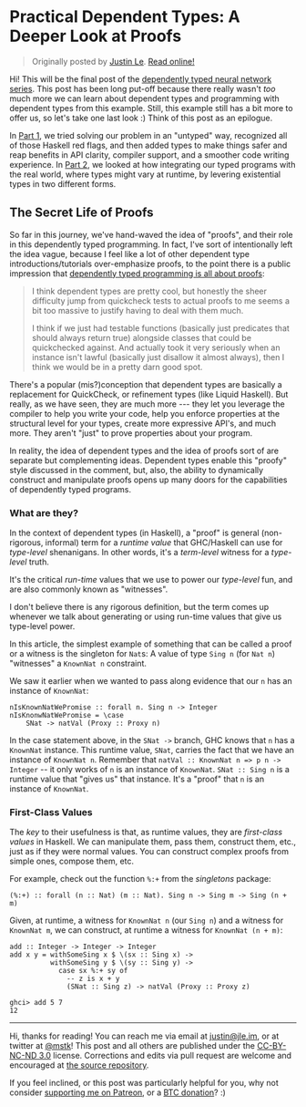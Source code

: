 Practical Dependent Types: A Deeper Look at Proofs
==================================================

> Originally posted by [Justin Le](https://blog.jle.im/).
> [Read online!](https://blog.jle.im/entry/practical-dependent-types-in-haskell-3.html)

Hi! This will be the final post of the [dependently typed neural network
series](https://blog.jle.im/entries/series/+practical-dependent-types-in-haskell.html).
This post has been long put-off because there really wasn't *too* much more we
can learn about dependent types and programming with dependent types from this
example. Still, this example still has a bit more to offer us, so let's take one
last look :) Think of this post as an epilogue.

In [Part
1](https://blog.jle.im/entry/practical-dependent-types-in-haskell-1.html), we
tried solving our problem in an "untyped" way, recognized all of those Haskell
red flags, and then added types to make things safer and reap benefits in API
clarity, compiler support, and a smoother code writing experience. In [Part
2](https://blog.jle.im/entry/practical-dependent-types-in-haskell-2.html), we
looked at how integrating our typed programs with the real world, where types
might vary at runtime, by levering existential types in two different forms.

The Secret Life of Proofs
-------------------------

So far in this journey, we've hand-waved the idea of "proofs", and their role in
this dependently typed programming. In fact, I've sort of intentionally left the
idea vague, because I feel like a lot of other dependent type
introductions/tutorials over-emphasize proofs, to the point there is a public
impression that [dependently typed programming is all about
proofs](https://www.reddit.com/r/haskell/comments/62uv6g/verify_your_typeclass_instances_in_haskell_today/dfpt2g7/):

> I think dependent types are pretty cool, but honestly the sheer difficulty
> jump from quickcheck tests to actual proofs to me seems a bit too massive to
> justify having to deal with them much.
>
> I think if we just had testable functions (basically just predicates that
> should always return true) alongside classes that could be quickchecked
> against. And actually took it very seriously when an instance isn't lawful
> (basically just disallow it almost always), then I think we would be in a
> pretty darn good spot.

There's a popular (mis?)conception that dependent types are basically a
replacement for QuickCheck, or refinement types (like Liquid Haskell). But
really, as we have seen, they are much more --- they let you leverage the
compiler to help you write your code, help you enforce properties at the
structural level for your types, create more expressive API's, and much more.
They aren't "just" to prove properties about your program.

In reality, the idea of dependent types and the idea of proofs sort of are
separate but complementing ideas. Dependent types enable this "proofy" style
discussed in the comment, but, also, the ability to dynamically construct and
manipulate proofs opens up many doors for the capabilities of dependently typed
programs.

### What are they?

In the context of dependent types (in Haskell), a "proof" is general
(non-rigorous, informal) term for a *runtime value* that GHC/Haskell can use for
*type-level* shenanigans. In other words, it's a *term-level* witness for a
*type-level* truth.

It's the critical *run-time* values that we use to power our *type-level* fun,
and are also commonly known as "witnesses".

I don't believe there is any rigorous definition, but the term comes up whenever
we talk about generating or using run-time values that give us type-level power.

In this article, the simplest example of something that can be called a proof or
a witness is the singleton for `Nat`s: A value of type `Sing n` (for `Nat n`)
"witnesses" a `KnownNat n` constraint.

We saw it earlier when we wanted to pass along evidence that our `n` has an
instance of `KnownNat`:

``` {.haskell}
nIsKnownNatWePromise :: forall n. Sing n -> Integer
nIsKnonwNatWePromise = \case
    SNat -> natVal (Proxy :: Proxy n)
```

In the case statement above, in the `SNat ->` branch, GHC knows that `n` has a
`KnownNat` instance. This runtime value, `SNat`, carries the fact that we have
an instance of `KnownNat n`. Remember that
`natVal :: KnownNat n => p n -> Integer` -- it only works of `n` is an instance
of `KnownNat`. `SNat :: Sing n` is a runtime value that "gives us" that
instance. It's a "proof" that `n` is an instance of `KnownNat`.

### First-Class Values

The *key* to their usefulness is that, as runtime values, they are *first-class
values* in Haskell. We can manipulate them, pass them, construct them, etc.,
just as if they were normal values. You can construct complex proofs from simple
ones, compose them, etc.

For example, check out the function `%:+` from the *singletons* package:

``` {.haskell}
(%:+) :: forall (n :: Nat) (m :: Nat). Sing n -> Sing m -> Sing (n + m)
```

Given, at runtime, a witness for `KnownNat n` (our `Sing n`) and a witness for
`KnownNat m`, we can construct, at runtime a witness for `KnownNat (n + m)`:

``` {.haskell}
add :: Integer -> Integer -> Integer
add x y = withSomeSing x $ \(sx :: Sing x) ->
          withSomeSing y $ \(sy :: Sing y) ->
            case sx %:+ sy of
              -- z is x + y
              (SNat :: Sing z) -> natVal (Proxy :: Proxy z)
```

``` {.haskell}
ghci> add 5 7
12
```

--------------------------------------------------------------------------------

Hi, thanks for reading! You can reach me via email at <justin@jle.im>, or at
twitter at [\@mstk](https://twitter.com/mstk)! This post and all others are
published under the [CC-BY-NC-ND
3.0](https://creativecommons.org/licenses/by-nc-nd/3.0/) license. Corrections
and edits via pull request are welcome and encouraged at [the source
repository](https://github.com/mstksg/inCode).

If you feel inclined, or this post was particularly helpful for you, why not
consider [supporting me on Patreon](https://www.patreon.com/justinle/overview),
or a [BTC donation](bitcoin:3D7rmAYgbDnp4gp4rf22THsGt74fNucPDU)? :)
